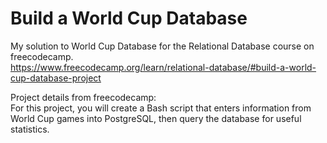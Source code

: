# Build a World Cup Database

My solution to World Cup Database for the Relational Database course on freecodecamp.  
https://www.freecodecamp.org/learn/relational-database/#build-a-world-cup-database-project

Project details from freecodecamp:  
For this project, you will create a Bash script that enters information from World Cup games into PostgreSQL, then query the database for useful statistics.  
